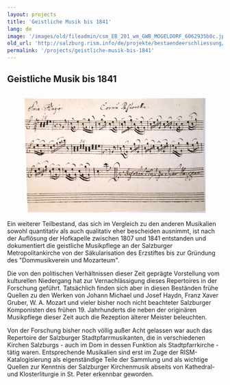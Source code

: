 ```yaml
---
layout: projects
title: 'Geistliche Musik bis 1841'
lang: de
image: '/images/old/fileadmin/csm_EB_201_wm_GWB_MOGELDORF_6062935b0c.jpg'
old_url: 'http://salzburg.rism.info/de/projekte/bestaendeerschliessung/geistliche-musik-bis-1841.html'
permalink: '/projects/geistliche-musik-bis-1841'
---
```


## Geistliche Musik bis 1841

<div style="float: right;">
   <figure class="figure">
      <div class="float-left">
         <img src="/images/csm_Cornu_Pastorella_7b997d4c45.jpg">
      </div>
     </figure>
</div>


Ein weiterer Teilbestand, das sich im Vergleich zu den anderen Musikalien sowohl quantitativ als auch qualitativ eher bescheiden ausnimmt, ist nach der Auflösung der Hofkapelle zwischen 1807 und 1841 entstanden und dokumentiert die geistliche Musikpflege an der Salzburger Metropolitankirche von der Säkularisation des Erzstiftes bis zur Gründung des "Dommusikverein und Mozarteum".

Die von den politischen Verhältnissen dieser Zeit geprägte Vorstellung vom kulturellen Niedergang hat zur Vernachlässigung dieses Repertoires in der Forschung geführt. Tatsächlich finden sich aber in diesen Beständen frühe Quellen zu den Werken von Johann Michael und Josef Haydn, Franz Xaver Gruber, W. A. Mozart und vieler bisher noch nicht beachteter Salzburger Komponisten des frühen 19. Jahrhunderts die neben der originären Musikpflege dieser Zeit auch die Rezeption älterer Meister beleuchten.

Von der Forschung bisher noch völlig außer Acht gelassen war auch das Repertoire der Salzburger Stadtpfarrmusikanten, die in verschiedenen Kirchen Salzburgs - auch im Dom in dessen Funktion als Stadtpfarrkirche - tätig waren. Entsprechende Musikalien sind erst im Zuge der RISM-Katalogisierung als eigenständige Teile der Sammlung und als wichtige Quellen zur Kenntnis der Salzburger Kirchenmusik abseits von Kathedral- und Klosterliturgie in St. Peter erkennbar geworden. 
